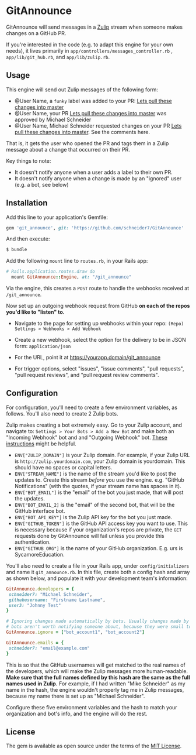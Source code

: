 # GitAnnounce
GitAnnounce will send messages in a [Zulip](https://zulipchat.com/) stream when someone makes changes on a GitHub PR. 

If you're interested in the code (e.g. to adapt this engine for your own needs), it lives primarily in `app/controllers/messages_controller.rb` , `app/lib/git_hub.rb`, and `app/lib/zulip.rb`.


## Usage

This engine will send out Zulip messages of the following form:

- @User Name, a `funky` label was added to your PR:  [Lets pull these changes into master](https://github.com)
- @User Name, your PR [Lets pull these changes into master](https://github.com) was approved by Michael Schneider
- @User Name, Michael Schneider requested changes on your PR [Lets pull these changes into master](https://github.com). See the comments here.

That is, it gets the user who opened the PR and tags them in a Zulip message about a change that occurred on their PR.

Key things to note: 

- It doesn't notify anyone when a user adds a label to their own PR.
- It doesn't notify anyone when a change is made by an "ignored" user (e.g. a bot, see below)

## Installation
Add this line to your application's Gemfile:

```ruby
gem 'git_announce', git: 'https://github.com/schneider7/GitAnnounce'
```

And then execute:
```bash
$ bundle
```

Add the following `mount` line to `routes.rb`, in your Rails app:

```ruby
# Rails.application.routes.draw do
  mount GitAnnounce::Engine, at: "/git_announce"
```

Via the engine, this creates a `POST` route to handle the webhooks received at `/git_announce`.

Now set up an outgoing webhook request from GitHub **on each of the repos you'd like to "listen" to.**

  - Navigate to the page for setting up webhooks within your repo: `(Repo) Settings > Webhooks > Add Webhook` 

  - Create a new webhook, select the option for the delivery to be in JSON form: `application/json`
  
  - For the URL, point it at https://yourapp.domain/git_announce
  
  - For trigger options, select "issues", "issue comments", "pull requests", "pull request reviews", and "pull request review comments". 

## Configuration

For configuration, you'll need to create a few environment variables, as follows. You'll also need to create 2 Zulip bots.

Zulip makes creating a bot extremely easy. Go to your Zulip account, and navigate to: `Settings > Your Bots > Add a New Bot` and make both an "Incoming Webhook" bot and and "Outgoing Webhook" bot. [These instructions](https://zulipchat.com/api/api-keys) might be helpful.

 - `ENV["ZULIP_DOMAIN"]` is your Zulip domain. For example, if your Zulip URL is `http://zulip.yourdomain.com`, your Zulip domain is yourdomain. This should have no spaces or capital letters.
 - `ENV["STREAM_NAME"]` is the name of the stream you'd like to post the updates to. Create this stream *before* you use the engine. e.g. "GitHub Notifications" (with the quotes, if your stream name has spaces in it).
 - `ENV["BOT_EMAIL"]` is the "email" of the bot you just made, that will post the updates.
 - `ENV["BOT_EMAIL_2]` is the "email" of the second bot, that will be the GitHub interface bot.
 - `ENV["BOT_API_KEY"]` is the Zulip API key for the bot you just made.
 - `ENV["GITHUB_TOKEN"]` is the GitHub API access key you want to use. This is necessary because if your organization's repos are private, the `GET` requests done by GitAnnounce will fail unless you provide this authentication.
 - `ENV["GITHUB_ORG"]` is the name of your GitHub organization. E.g. urs is SycamoreEducation.

 You'll also need to create a file in your Rails app, under `config/initializers` and name it `git_announce.rb`. In this file, create both a config hash and array as shown below, and populate it with your development team's information:

 ```ruby
GitAnnounce.developers = {
  schneider7: "Michael Schneider",
  githubusername: "Firstname Lastname",
  user3: "Johnny Test"
}

# Ignoring changes made automatically by bots. Usually changes made by 
# bots aren't worth notifying someone about, because they were small to begin with.
GitAnnounce.ignore = ["bot_account1", "bot_account2"]

GitAnnounce.emails = {
  schneider7: "email@example.com"
}

```

 This is so that the GitHub usernames will get matched to the real names of the developers, which will make the Zulip messages more human-readable. **Make sure that the full names defined by this hash are the same as the full names used in Zulip.** For example, if I had written "Mike Schneider" as my name in the hash, the engine wouldn't properly tag me in Zulip messages, because my name there is set up as "Michael Schneider".

Configure these five environment variables and the hash to match your organization and bot's info, and the engine will do the rest.

## License
The gem is available as open source under the terms of the [MIT License](https://opensource.org/licenses/MIT).
